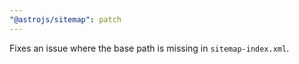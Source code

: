 ```yaml
---
"@astrojs/sitemap": patch
---
```


Fixes an issue where the base path is missing in `sitemap-index.xml`.
